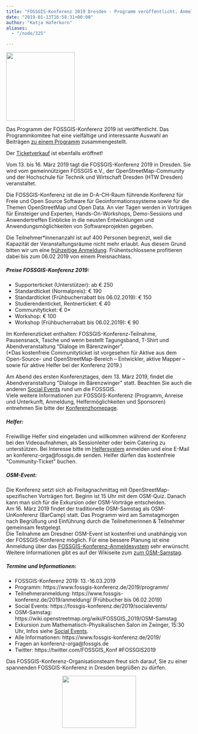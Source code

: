 ```yaml
---
title: "FOSSGIS-Konferenz 2019 Dresden - Programm veröffentlicht, Anmeldung eröffnet"
date: "2019-01-13T16:58:31+00:00"
author: "Katja Haferkorn"
aliases:
  - "/node/325"

---
```


<img src="https://www.fossgis.de/w/images/c/c0/Dresden_Pic_Kolossos_mit-logo.png" height="186px">
<p>Das Programm der FOSSGIS-Konferenz 2019 ist veröffentlicht. Das Programmkomitee hat eine vielfältige und interessante Auswahl an Beiträgen <a href="https://www.fossgis-konferenz.de/2019/programm" target="_blank">zu einem Programm</a> zusammengestellt.</p>
<p>Der <a href="https://www.fossgis-konferenz.de/2019/anmeldung">Ticketverkauf</a> ist ebenfalls eröffnet!</p>

<p>Vom 13. bis 16. März 2019 tagt die FOSSGIS-Konferenz 2019 in Dresden. Sie wird vom gemeinnützigen FOSSGIS e.V., der OpenStreetMap-Community und der Hochschule für Technik und Wirtschaft Dresden (HTW Dresden) veranstaltet.</p>
<!--break-->
<p>Die FOSSGIS-Konferenz ist die im D-A-CH-Raum führende Konferenz für Freie und Open Source Software für Geoinformationssysteme sowie für die Themen OpenStreetMap und Open Data. An vier Tagen werden in Vorträgen für Einsteiger und Experten, Hands-On-Workshops, Demo-Sessions und Anwendertreffen Einblicke in die neusten Entwicklungen und Anwendungsmöglichkeiten von Softwareprojekten gegeben. </p>

<p>Die Teilnehmer*innenanzahl ist auf 400  Personen begrenzt, weil die Kapazität der Veranstaltungsräume nicht  mehr erlaubt. Aus diesem Grund bitten wir um eine 
<a href="https://www.fossgis-konferenz.de/2019/anmeldung/" target="_blank" alt="zur Anmeldung FOSSGIS 2019">  frühzeitige Anmeldung</a>.  Frühentschlossene profitieren dabei bis zum 06.02 2019 von einem  Preisnachlass.</p>

<h5>Preise FOSSGIS-Konferenz 2019:</h5>
<ul> 
<li>Supporterticket (Unterstützer): ab € 250</li> 
<li> Standardticket (Normalpreis): € 190</li> 
<li> Standardticket (Frühbucherrabatt bis 06.02.2019): € 150</li> 
<li>  Studierendenticket, Rentnerticket: € 40</li> 
<li>Communityticket: € 0*</li> 
<li>Workshop: € 100</li> 
<li>Workshop (Frühbucherrabatt bis 06.02.2019): € 90</li> 
</ul>
</p>
    
<p>Im Konferenzticket enthalten:  FOSSGIS-Konferenz-Teilnahme, Pausensnack, Tasche und wenn bestellt Tagungsband, T-Shirt und Abendveranstaltung "Dialoge im Bärenzwinger".<br>
(*Das kostenfreie Communityticket ist vorgesehen für Aktive aus dem  Open-Source- und OpenStreetMap-Bereich – Entwickler, aktive Mapper –  sowie für aktive Helfer bei der Konferenz 2019.)</p>

<p>Am Abend des ersten Konferenztages, dem 13. März 2019, findet die Abendveranstaltung "Dialoge im Bärenzwinger" statt. Beachten Sie auch die anderen <a href="https://fossgis-konferenz.de/2019/socialevents/">Social Events</a> rund um die FOSSGIS. <br>
Viele weitere Informationen zur FOSSGIS-Konferenz (Programm, Anreise und Unterkunft, Anmeldung, Helfermöglichkeiten und Sponsoren) entnehmen Sie bitte der <a href="https://www.fossgis-konferenz.de/2019/">Konferenzhomepage</a>.</p>

<h5>Helfer:</h5>
<p>Freiwillige Helfer sind eingeladen und willkommen während der Konferenz bei den Videoaufnahmen, als Sessionleiter oder beim Catering zu unterstützen. Bei Interesse bitte im <a href="https://helfer-2019.fossgis.de/">Helfersystem</a> anmelden und eine E-Mail an konferenz-orga@fossgis.de senden. Helfer dürfen das kostenfreie "Community-Ticket" buchen.</p>

<h5>OSM-Event:</h5>
<p>Die Konferenz setzt sich ab Freitagnachmittag mit OpenStreetMap-spezifischen Vorträgen fort. Beginn ist 15 Uhr mit dem OSM-Quiz. Danach kann man sich für die Exkursion oder OSM-Vorträge entscheiden.<br>
Am 16. März 2019 findet der traditionelle OSM-Samstag als OSM-UnKonferenz (BarCamp) statt. Das Programm wird am Samstagmorgen nach Begrüßung und Einführung durch  die Teilnehmerinnen & Teilnehmer gemeinsam festgelegt.<br>
Die Teilnahme  am Dresdner OSM-Event ist kostenfrei und unabhängig von der  FOSSGIS-Konferenz möglich. Für eine bessere Planung ist eine Anmeldung  über das <a href="https://www.fossgis-konferenz.de/2019/anmeldung/"> FOSSGIS-Konferenz-Anmeldesystem</a> sehr erwünscht. Weitere  Informationen  gibt es auf der Wikiseite zum <a href="https://wiki.openstreetmap.org/wiki/FOSSGIS_2019/OSM-Samstag">zum OSM-Samstag</a>.</p> 

<h5>Termine und Informationen:</h5>
<ul><li>FOSSGIS-Konferenz 2019: 13.-16.03.2019</li>
<li>Programm: https://www.fossgis-konferenz.de/2019/programm/ </li>
<li>Teilnehmeranmeldung: https://www.fossgis-konferenz.de/2019/anmeldung/ (Frühbucher bis 06.02.2019)</li>
<li>Social Events: https://fossgis-konferenz.de/2019/socialevents/</li>
<li>OSM-Samstag: https://wiki.openstreetmap.org/wiki/FOSSGIS_2019/OSM-Samstag</li>
<li> Exkursion zum Mathematisch-Physikalischen Salon im Zwinger, 15:30 Uhr, Infos siehe <a href="https://fossgis-konferenz.de/2019/socialevents/">Social Events</a>.</li>
<li>Alle Informationen: https://www.fossgis-konferenz.de/2019/</li>
<li>Fragen an konferenz-orga@fossgis.de</li>
<li>Twitter: https://twitter.com/FOSSGIS_Konf #FOSSGIS2019</li>
</ul></p>

<p>Das FOSSGIS-Konferenz-Organisationsteam freut sich darauf, Sie zu einer spannenden FOSSGIS-Konferenz in Dresden begrüßen zu dürfen.</p>

<p style="text-align:center"><img src="/news/legacy/Postkarte_Druck_vorn.png" style="vertical-align:bottom;width:200;height:141px"> </p>


